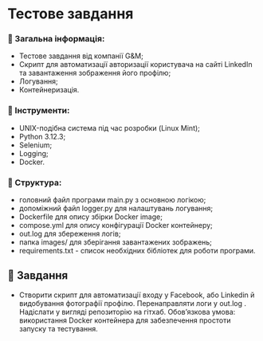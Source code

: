 # Тестове завдання

### 📌 Загальна інформація:
- Тестове завдання від компанії G&M;
- Скрипт для автоматизації авторизації користувача на сайті LinkedIn та завантаження зображення його профілю;
- Логування;
- Контейнеризація.

### 📌 Інструменти:
- UNIX-подібна система під час розробки (Linux Mint);
- Python 3.12.3;
- Selenium;
- Logging;
- Docker.

### 📌 Структура:
- головний файл програми main.py з основною логікою;
- допоміжний файл logger.py для налаштувань логування;
- Dockerfile для опису збірки Docker image;
- compose.yml для опису конфігурації Docker контейнеру;
- out.log для збереження логів;
- папка images/ для зберігання завантажених зображень;
- requirements.txt - список необхідних бібліотек для роботи програми.

## 📂 Завдання
- Створити скрипт для автоматизації входу у Facebook, або Linkedin й видобування фотографії профілю. Перенаправляти логи у out.log . Надіслати у вигляді репозиторію на гітхаб. Обов’язкова умова: використання Docker контейнера для забезпечення простоти запуску та тестування.
